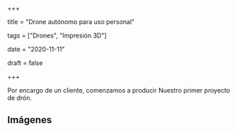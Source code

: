 +++

title = "Drone autónomo para uso personal"

tags = ["Drones", "Impresión 3D"]

date = "2020-11-11"

draft = false

+++

Por encargo de un cliente, comenzamos a producir
Nuestro primer proyecto de drón.

## Imágenes
